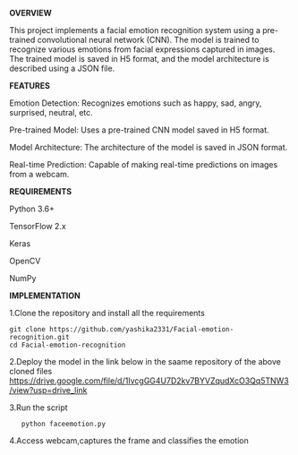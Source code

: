 **OVERVIEW**

This project implements a facial emotion recognition system using a pre-trained convolutional neural network (CNN). The model is trained to recognize various emotions from facial expressions captured in images. The trained model is saved in H5 format, and the model architecture is described using a JSON file.

**FEATURES**

Emotion Detection: Recognizes emotions such as happy, sad, angry, surprised, neutral, etc.

Pre-trained Model: Uses a pre-trained CNN model saved in H5 format.

Model Architecture: The architecture of the model is saved in JSON format.

Real-time Prediction: Capable of making real-time predictions on images from a webcam.

**REQUIREMENTS**

Python 3.6+

TensorFlow 2.x

Keras

OpenCV

NumPy

**IMPLEMENTATION**

1.Clone the repository and install all the requirements

    git clone https://github.com/yashika2331/Facial-emotion-recognition.git
    cd Facial-emotion-recognition
2.Deploy the model in the link below in the saame repository of the above cloned files https://drive.google.com/file/d/1IvcgGG4U7D2kv7BYVZqudXcO3Qq5TNW3/view?usp=drive_link

3.Run the script

       python faceemotion.py
4.Access webcam,captures the frame and classifies the emotion
